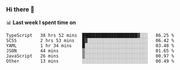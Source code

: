 ### Hi there 👋

<!--
**DBvc/DBvc** is a ✨ _special_ ✨ repository because its `README.md` (this file) appears on your GitHub profile.

Here are some ideas to get you started:

- 🔭 I’m currently working on ...
- 🌱 I’m currently learning ...
- 👯 I’m looking to collaborate on ...
- 🤔 I’m looking for help with ...
- 💬 Ask me about ...
- 📫 How to reach me: ...
- 😄 Pronouns: ...
- ⚡ Fun fact: ...
-->

📊 **Last week I spent time on**
<!--START_SECTION:waka-->

```text
TypeScript   38 hrs 52 mins  █████████████████████▓░░░   86.25 %
SCSS         2 hrs 53 mins   █▓░░░░░░░░░░░░░░░░░░░░░░░   06.42 %
YAML         1 hr 34 mins    █░░░░░░░░░░░░░░░░░░░░░░░░   03.48 %
JSON         44 mins         ▒░░░░░░░░░░░░░░░░░░░░░░░░   01.65 %
JavaScript   26 mins         ▒░░░░░░░░░░░░░░░░░░░░░░░░   00.97 %
Other        13 mins         ░░░░░░░░░░░░░░░░░░░░░░░░░   00.49 %
```

<!--END_SECTION:waka-->
